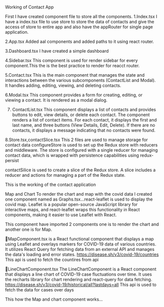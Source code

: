 Working of Contact App

First I have created component file to store all the components.
1.Index.tsx
I have a index.tsx file to use store to store the data of contacts and give the access of store to entire app and also have the appRouter for single page application.

2.App.tsx
Added aal components and added paths to it using react router.

3.Dashboard.tsx
I have created a simple dashboard 

4.Sidebar.tsx
This component is used for render sidebar for every component.This the is the best practice to render for reacct router.

5.Contact.tsx
This is the main component that manages the state and interactions between the various subcomponents (ContactList and Modal). It handles adding, editing, viewing, and deleting contacts.

6.Modal.tsx
This component provides a form for creating, editing, or viewing a contact. It is rendered as a modal dialog.

7. ContactList.tsx
This component displays a list of contacts and provides buttons to edit, view details, or delete each contact.
The component renders a list of contact items.
For each contact, it displays the first and last name, and three buttons (View Details, Edit, Delete).
If there are no contacts, it displays a message indicating that no contacts were found.

8.Store.tsx,contactSlice.tsx
This 2 files are used to manage storage for contact data
 configureStore is used to set up the Redux store with reducers and middleware.
 The store is configured with a single reducer for managing contact data, which is wrapped with persistence capabilities using redux-persist

contactSilice  is used to create a slice of the Redux store. A slice includes a reducer and actions for managing a part of the Redux state.

This is the working of the contact application



Map and Chart
To render the chart and map with the covid data I created one component named as Graphs.tsx…react-leaflet is used to display the covid map.
Leaflet is a popular open-source JavaScript library for interactive maps, and react-leaflet wraps this functionality in React components, making it easier to use Leaflet with React.

This component have imported 2 components one is to render the chart and another one is for Map.

MapComponent.tsx
 is a React functional component that displays a map using Leaflet and overlays markers for COVID-19 data of various countries. It utilizes React Query for fetching data from an external API and manages the data's loading and error states.
https://disease.sh/v3/covid-19/countries
This api is used to fetch the countires from api 


LineChartComponent.tsx
The LineChartComponent is a React component that displays a line chart of COVID-19 case fluctuations over time. It uses the recharts library for chart rendering and react-query for data fetching.
https://disease.sh/v3/covid-19/historical/all?lastdays=all
This api is used to fetch the data for cases over days

This how the Map and chart component works…



